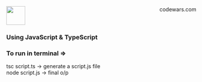 <div align = "center" style = "display: flex;justify-content: space-between">
    <div>
        <img src="https://www.codewars.com/packs/assets/logo.61192cf7.svg" width = 50 height = 50/>
    </div>
    <div color="red" font-size = "50px">codewars.com</div>
</div>

<!-- # <p color="red">codewars.com</p> -->

### <div>Using <span color = "yellow">JavaScript</span> & <span color = "#3498db">TypeScript</span></div>

### <p color = "crimson">To run in terminal => </p>

<p color = "greenyellow">tsc script.ts -> generate a script.js file <br> node script.js -> final o/p</p>
